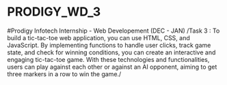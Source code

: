 # PRODIGY_WD_3

#Prodigy Infotech Internship - Web Developement (DEC - JAN)
/Task 3 : To build a tic-tac-toe web application, you can use HTML, CSS, and JavaScript. By implementing functions to handle user clicks, track game state, and check for winning conditions, you can create an interactive and engaging tic-tac-toe game. With these technologies and functionalities, users can play against each other or against an AI opponent, aiming to get three markers in a row to win the game./
